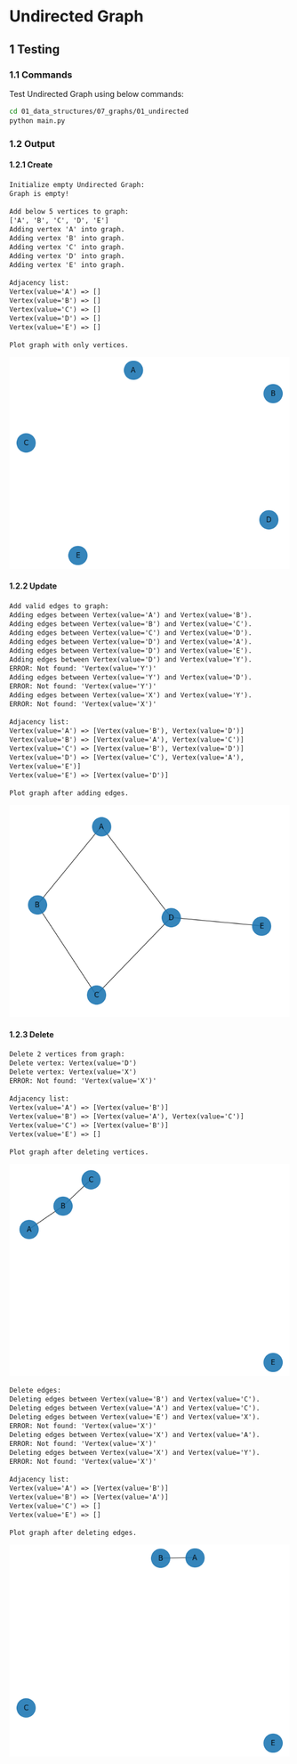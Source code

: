 # Undirected Graph

## 1 Testing

### 1.1 Commands

Test Undirected Graph using below commands:

```sh
cd 01_data_structures/07_graphs/01_undirected
python main.py
```

### 1.2 Output

#### 1.2.1 Create

```log
Initialize empty Undirected Graph:
Graph is empty!

Add below 5 vertices to graph:
['A', 'B', 'C', 'D', 'E']
Adding vertex 'A' into graph.
Adding vertex 'B' into graph.
Adding vertex 'C' into graph.
Adding vertex 'D' into graph.
Adding vertex 'E' into graph.

Adjacency list:
Vertex(value='A') => []
Vertex(value='B') => []
Vertex(value='C') => []
Vertex(value='D') => []
Vertex(value='E') => []

Plot graph with only vertices.
```

![Image 1 only vertices](graph_plots/img_1_only_vertices.png)

#### 1.2.2 Update

```log
Add valid edges to graph:
Adding edges between Vertex(value='A') and Vertex(value='B').
Adding edges between Vertex(value='B') and Vertex(value='C').
Adding edges between Vertex(value='C') and Vertex(value='D').
Adding edges between Vertex(value='D') and Vertex(value='A').
Adding edges between Vertex(value='D') and Vertex(value='E').
Adding edges between Vertex(value='D') and Vertex(value='Y').
ERROR: Not found: 'Vertex(value='Y')'
Adding edges between Vertex(value='Y') and Vertex(value='D').
ERROR: Not found: 'Vertex(value='Y')'
Adding edges between Vertex(value='X') and Vertex(value='Y').
ERROR: Not found: 'Vertex(value='X')'

Adjacency list:
Vertex(value='A') => [Vertex(value='B'), Vertex(value='D')]
Vertex(value='B') => [Vertex(value='A'), Vertex(value='C')]
Vertex(value='C') => [Vertex(value='B'), Vertex(value='D')]
Vertex(value='D') => [Vertex(value='C'), Vertex(value='A'), Vertex(value='E')]
Vertex(value='E') => [Vertex(value='D')]

Plot graph after adding edges.
```

![Image 2 with edges](graph_plots/img_2_with_edges.png)

#### 1.2.3 Delete

```log
Delete 2 vertices from graph:
Delete vertex: Vertex(value='D')
Delete vertex: Vertex(value='X')
ERROR: Not found: 'Vertex(value='X')'

Adjacency list:
Vertex(value='A') => [Vertex(value='B')]
Vertex(value='B') => [Vertex(value='A'), Vertex(value='C')]
Vertex(value='C') => [Vertex(value='B')]
Vertex(value='E') => []

Plot graph after deleting vertices.
```

![Image 3 deleted vertices](graph_plots/img_3_deleted_vertices.png)

```log
Delete edges:
Deleting edges between Vertex(value='B') and Vertex(value='C').
Deleting edges between Vertex(value='A') and Vertex(value='C').
Deleting edges between Vertex(value='E') and Vertex(value='X').
ERROR: Not found: 'Vertex(value='X')'
Deleting edges between Vertex(value='X') and Vertex(value='A').
ERROR: Not found: 'Vertex(value='X')'
Deleting edges between Vertex(value='X') and Vertex(value='Y').
ERROR: Not found: 'Vertex(value='X')'

Adjacency list:
Vertex(value='A') => [Vertex(value='B')]
Vertex(value='B') => [Vertex(value='A')]
Vertex(value='C') => []
Vertex(value='E') => []

Plot graph after deleting edges.
```

![Image 4 deleted edges](graph_plots/img_4_deleted_edges.png)
